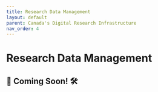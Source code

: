 ```yaml
---
title: Research Data Management   
layout: default
parent: Canada's Digital Research Infrastructure 
nav_order: 4
---
```


# Research Data Management  

🚧 Coming Soon! 🛠️
---


